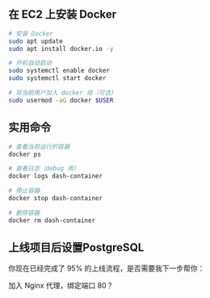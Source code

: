 

##  在 EC2 上安装 Docker
```bash
# 安装 Docker
sudo apt update
sudo apt install docker.io -y

# 开机自动启动
sudo systemctl enable docker
sudo systemctl start docker

# 将当前用户加入 docker 组（可选）
sudo usermod -aG docker $USER
```

## 实用命令
```bash 
# 查看当前运行的容器
docker ps

# 查看日志（debug 用）
docker logs dash-container

# 停止容器
docker stop dash-container

# 删除容器
docker rm dash-container
```


## 上线项目后设置PostgreSQL



你现在已经完成了 95% 的上线流程，是否需要我下一步帮你：

加入 Nginx 代理，绑定端口 80？